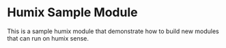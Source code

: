 # Humix Sample Module

This is a sample humix module that demonstrate how to build new modules that can run on humix sense. 


